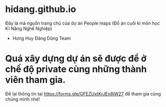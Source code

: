 # hidang.github.io
Đây là mã nguồn trang chủ của dự án People maps (Đồ án cuối kì môn học Kĩ Năng Nghề Nghiệp)
- Hưng Huy Đăng Dũng Team
# Quá xây dựng dự án sẽ được để ở chế độ private cùng những thành viên tham gia.
Để lại thông tin tại https://forms.gle/GFEZUxtKrJEn8jW27
để tham gia cùng chúng mình nhé!
